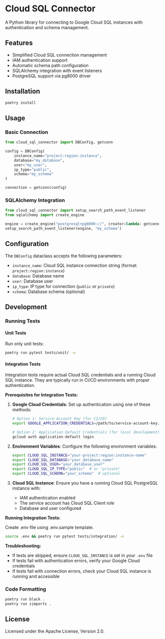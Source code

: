 # Cloud SQL Connector

A Python library for connecting to Google Cloud SQL instances with authentication and schema management.

## Features

- Simplified Cloud SQL connection management
- IAM authentication support
- Automatic schema path configuration
- SQLAlchemy integration with event listeners
- PostgreSQL support via pg8000 driver

## Installation

```bash
poetry install
```

## Usage

### Basic Connection

```python
from cloud_sql_connector import DBConfig, getconn

config = DBConfig(
    instance_name="project:region:instance",
    database="my_database",
    user="my_user",
    ip_type="public",
    schema="my_schema"
)

connection = getconn(config)
```

### SQLAlchemy Integration

```python
from cloud_sql_connector import setup_search_path_event_listener
from sqlalchemy import create_engine

engine = create_engine("postgresql+pg8000://", creator=lambda: getconn(config))
setup_search_path_event_listener(engine, "my_schema")
```

## Configuration

The `DBConfig` dataclass accepts the following parameters:

- `instance_name`: Cloud SQL instance connection string (format: `project:region:instance`)
- `database`: Database name
- `user`: Database user
- `ip_type`: IP type for connection (`public` or `private`)
- `schema`: Database schema (optional)

## Development

### Running Tests

#### Unit Tests

Run only unit tests:
```bash
poetry run pytest tests/unit/ -v
```

#### Integration Tests

Integration tests require actual Cloud SQL credentials and a running Cloud SQL instance. They are typically run in CI/CD environments with proper authentication.

**Prerequisites for Integration Tests:**

1. **Google Cloud Credentials**: Set up authentication using one of these methods:
   ```bash
   # Option 1: Service Account Key (for CI/CD)
   export GOOGLE_APPLICATION_CREDENTIALS=/path/to/service-account-key.json
   
   # Option 2: Application Default Credentials (for local development)
   gcloud auth application-default login
   ```

2. **Environment Variables**: Configure the following environment variables:
   ```bash
   export CLOUD_SQL_INSTANCE="your-project:region:instance-name"
   export CLOUD_SQL_DATABASE="your_database_name"
   export CLOUD_SQL_USER="your_database_user"
   export CLOUD_SQL_IP_TYPE="public"  # or "private"
   export CLOUD_SQL_SCHEMA="your_schema"  # optional
   ```

3. **Cloud SQL Instance**: Ensure you have a running Cloud SQL PostgreSQL instance with:
   - IAM authentication enabled
   - The service account has Cloud SQL Client role
   - Database and user configured

**Running Integration Tests:**

Create .env file using .env.sample template.

```bash
source .env && poetry run pytest tests/integration/ -v
```

**Troubleshooting:**
- If tests are skipped, ensure `CLOUD_SQL_INSTANCE` is set in your `.env` file
- If tests fail with authentication errors, verify your Google Cloud credentials
- If tests fail with connection errors, check your Cloud SQL instance is running and accessible


### Code Formatting

```bash
poetry run black .
poetry run zimports .
```

## License

Licensed under the Apache License, Version 2.0.
